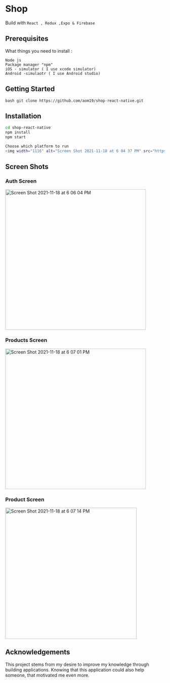 # Shop 
Build with `React , Redux ,Expo & Firebase`

## Prerequisites

What things you need to install :

```
Node js
Package manager "npm"
iOS - simulator ( I use xcode simulator)
Android -simulaotr ( I use Android studio)
```

## Getting Started
```bash git clone https://github.com/aom19/shop-react-native.git ```


## Installation
```bash
cd shop-react-native
npm install 
npm start

Choose which platform to run
<img width="1116" alt="Screen Shot 2021-11-18 at 6 04 37 PM" src="https://user-images.githubusercontent.com/39848284/142451720-3b9178d1-9c25-42db-b2cb-a1ab7754b2c5.png">

```

## Screen Shots
### Auth Screen
<img width="444" alt="Screen Shot 2021-11-18 at 6 06 04 PM" src="https://user-images.githubusercontent.com/39848284/142451963-d0b987be-f747-4f39-bee2-7605101898bc.png">

### Products Screen 
<img width="444" alt="Screen Shot 2021-11-18 at 6 07 01 PM" src="https://user-images.githubusercontent.com/39848284/142452131-7b7e3556-9ffd-4641-9a38-59ab015feb78.png">

### Product Screen
<img width="415" alt="Screen Shot 2021-11-18 at 6 07 14 PM" src="https://user-images.githubusercontent.com/39848284/142452169-72494fc2-fc2c-4bad-9de9-227c6be96734.png">

## Acknowledgements
This project stems from my desire to improve my knowledge through building applications.
Knowing that this application could also help someone, that motivated me even more.


